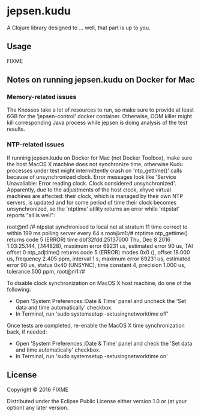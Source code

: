 # jepsen.kudu

A Clojure library designed to ... well, that part is up to you.

## Usage

FIXME

## Notes on running jepsen.kudu on Docker for Mac

### Memory-related issues
The Knossos take a lot of resources to run, so make sure to provide at least
6GB for the 'jepsen-control' docker container.  Otherwise, OOM killer might
kill corresponding Java process while jepsen is doing analysis of the test
results.

### NTP-related issues
If running jepsen.kudu on Docker for Mac (not Docker Toolbox), make sure
the host MacOS X machine does not synchronize time, otherwise Kudu processes
under test might intermittently crash on 'ntp_gettime()' calls because of
unsynchronized clock.  Error messages look like 'Service Unavaliable:
Error reading clock. Clock considered unsynchronized'.  Apparently,
due to the adjustments of the host clock, xhyve virtual machines are affected:
their clock, which is managed by their own NTP servers, is updated and
for some period of time their clock becomes unsynchronized, so the 'ntptime'
utility returns an error while 'ntpstat' reports "all is well":

root@m1:/# ntpstat
synchronised to local net at stratum 11
   time correct to within 199 ms
   polling server every 64 s
root@m1:/# ntptime
ntp_gettime() returns code 5 (ERROR)
  time dbf32fdd.25137000  Thu, Dec  8 2016  1:03:25.144, (.144828),
  maximum error 69231 us, estimated error 90 us, TAI offset 0
ntp_adjtime() returns code 5 (ERROR)
  modes 0x0 (),
  offset 18.000 us, frequency 2.405 ppm, interval 1 s,
  maximum error 69231 us, estimated error 90 us,
  status 0x40 (UNSYNC),
  time constant 4, precision 1.000 us, tolerance 500 ppm,
root@m1:/#

To disable clock synchronization on MacOS X host machine, do one of the
following:
  * Open 'System Preferences::Date & Time' panel and uncheck the
    'Set data and time automatically' checkbox.
  * In Terminal, run 'sudo systemsetup -setusingnetworktime off'

Once tests are completed, re-enable the MacOS X time synchronization back,
if needed:
  * Open 'System Preferences::Date & Time' panel and check the
    'Set data and time automatically' checkbox.
  * In Terminal, run 'sudo systemsetup -setusingnetworktime on'

## License

Copyright © 2016 FIXME

Distributed under the Eclipse Public License either version 1.0 or (at
your option) any later version.
